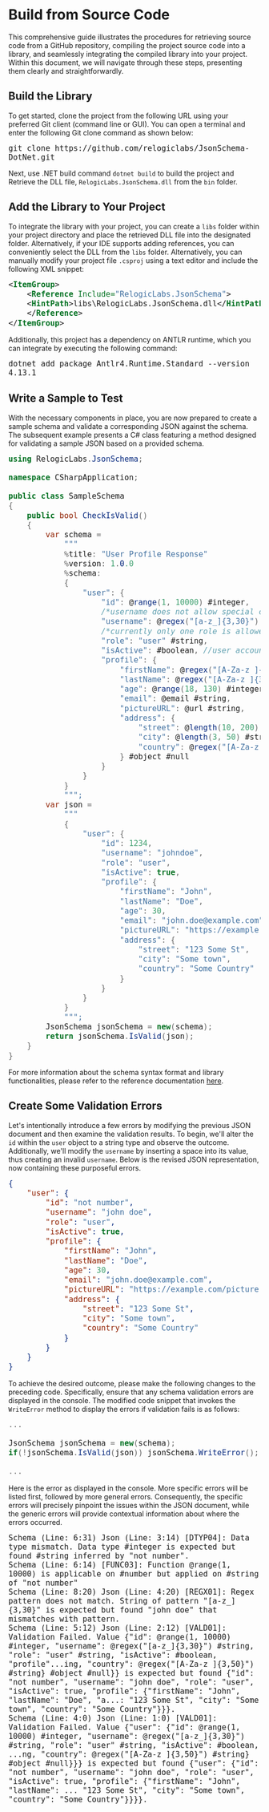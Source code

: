 <style>
pre code { font-size: 1.1em; }
</style>

# Build from Source Code
This comprehensive guide illustrates the procedures for retrieving source code from a GitHub repository, compiling the project source code into a library, and seamlessly integrating the compiled library into your project. Within this document, we will navigate through these steps, presenting them clearly and straightforwardly.

## Build the Library
To get started, clone the project from the following URL using your preferred Git client (command line or GUI). You can open a terminal and enter the following Git clone command as shown below:
```shell
git clone https://github.com/relogiclabs/JsonSchema-DotNet.git
```
Next, use .NET build command `dotnet build` to build the project and Retrieve the DLL file, `RelogicLabs.JsonSchema.dll` from the `bin` folder.

## Add the Library to Your Project
To integrate the library with your project, you can create a `libs` folder within your project directory and place the retrieved DLL file into the designated folder. Alternatively, if your IDE supports adding references, you can conveniently select the DLL from the `libs` folder. Alternatively, you can manually modify your project file `.csproj` using a text editor and include the following XML snippet:
```xml
<ItemGroup>
    <Reference Include="RelogicLabs.JsonSchema">
    <HintPath>libs\RelogicLabs.JsonSchema.dll</HintPath>
    </Reference>
</ItemGroup>
```
Additionally, this project has a dependency on ANTLR runtime, which you can integrate by executing the following command:
```shell
dotnet add package Antlr4.Runtime.Standard --version 4.13.1
```
## Write a Sample to Test
With the necessary components in place, you are now prepared to create a sample schema and validate a corresponding JSON against the schema. The subsequent example presents a C# class featuring a method designed for validating a sample JSON based on a provided schema.
```c#
using RelogicLabs.JsonSchema;

namespace CSharpApplication;

public class SampleSchema
{
    public bool CheckIsValid()
    {
        var schema =
            """
            %title: "User Profile Response"
            %version: 1.0.0
            %schema:
            {
                "user": {
                    "id": @range(1, 10000) #integer,
                    /*username does not allow special characters*/
                    "username": @regex("[a-z_]{3,30}") #string,
                    /*currently only one role is allowed by system*/
                    "role": "user" #string,
                    "isActive": #boolean, //user account current status
                    "profile": {
                        "firstName": @regex("[A-Za-z ]{3,50}") #string,
                        "lastName": @regex("[A-Za-z ]{3,50}") #string,
                        "age": @range(18, 130) #integer,
                        "email": @email #string,
                        "pictureURL": @url #string,
                        "address": {
                            "street": @length(10, 200) #string,
                            "city": @length(3, 50) #string,
                            "country": @regex("[A-Za-z ]{3,50}") #string
                        } #object #null
                    }
                }
            }
            """;
        var json =
            """
            {
                "user": {
                    "id": 1234,
                    "username": "johndoe",
                    "role": "user",
                    "isActive": true,
                    "profile": {
                        "firstName": "John",
                        "lastName": "Doe",
                        "age": 30,
                        "email": "john.doe@example.com",
                        "pictureURL": "https://example.com/picture.jpg",
                        "address": {
                            "street": "123 Some St",
                            "city": "Some town",
                            "country": "Some Country"
                        }
                    }
                }
            }
            """;
        JsonSchema jsonSchema = new(schema);
        return jsonSchema.IsValid(json);
    }
}
```
For more information about the schema syntax format and library functionalities, please refer to the reference documentation [here](/JsonSchema-DotNet/api/index.html).

## Create Some Validation Errors
Let's intentionally introduce a few errors by modifying the previous JSON document and then examine the validation results. To begin, we'll alter the `id` within the `user` object to a string type and observe the outcome. Additionally, we'll modify the `username` by inserting a space into its value, thus creating an invalid `username`. Below is the revised JSON representation, now containing these purposeful errors.
```json
{
    "user": {
        "id": "not number",
        "username": "john doe",
        "role": "user",
        "isActive": true,
        "profile": {
            "firstName": "John",
            "lastName": "Doe",
            "age": 30,
            "email": "john.doe@example.com",
            "pictureURL": "https://example.com/picture.jpg",
            "address": {
                "street": "123 Some St",
                "city": "Some town",
                "country": "Some Country"
            }
        }
    }
}
```

To achieve the desired outcome, please make the following changes to the preceding code. Specifically, ensure that any schema validation errors are displayed in the console. The modified code snippet that invokes the `WriteError` method to display the errors if validation fails is as follows:

```c#
...

JsonSchema jsonSchema = new(schema);
if(!jsonSchema.IsValid(json)) jsonSchema.WriteError();

...
```

Here is the error as displayed in the console. More specific errors will be listed first, followed by more general errors. Consequently, the specific errors will precisely pinpoint the issues within the JSON document, while the generic errors will provide contextual information about where the errors occurred.

```accesslog
Schema (Line: 6:31) Json (Line: 3:14) [DTYP04]: Data type mismatch. Data type #integer is expected but found #string inferred by "not number".
Schema (Line: 6:14) [FUNC03]: Function @range(1, 10000) is applicable on #number but applied on #string of "not number"
Schema (Line: 8:20) Json (Line: 4:20) [REGX01]: Regex pattern does not match. String of pattern "[a-z_]{3,30}" is expected but found "john doe" that mismatches with pattern.
Schema (Line: 5:12) Json (Line: 2:12) [VALD01]: Validation Failed. Value {"id": @range(1, 10000) #integer, "username": @regex("[a-z_]{3,30}") #string, "role": "user" #string, "isActive": #boolean, "profile"...ing, "country": @regex("[A-Za-z ]{3,50}") #string} #object #null}} is expected but found {"id": "not number", "username": "john doe", "role": "user", "isActive": true, "profile": {"firstName": "John", "lastName": "Doe", "a...: "123 Some St", "city": "Some town", "country": "Some Country"}}}.
Schema (Line: 4:0) Json (Line: 1:0) [VALD01]: Validation Failed. Value {"user": {"id": @range(1, 10000) #integer, "username": @regex("[a-z_]{3,30}") #string, "role": "user" #string, "isActive": #boolean, ...ng, "country": @regex("[A-Za-z ]{3,50}") #string} #object #null}}} is expected but found {"user": {"id": "not number", "username": "john doe", "role": "user", "isActive": true, "profile": {"firstName": "John", "lastName": ... "123 Some St", "city": "Some town", "country": "Some Country"}}}}.
```